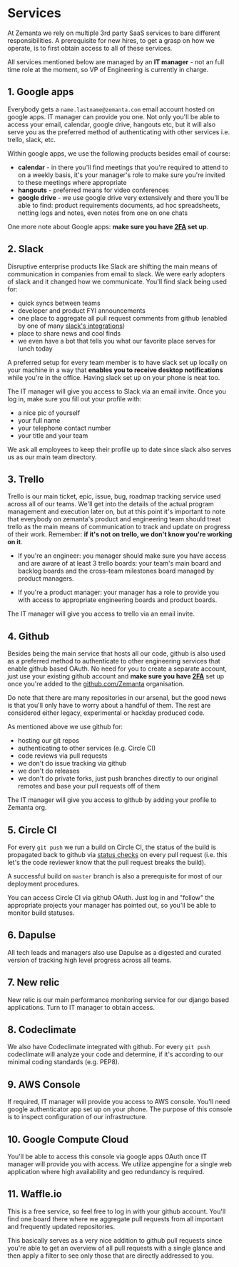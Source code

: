 # Services

At Zemanta we rely on multiple 3rd party SaaS services to bare different responsibilities. A prerequisite for new hires, to get a grasp on how we operate, is to first obtain access to all of these services.

All services mentioned below are managed by an **IT manager** - not an full time role at the moment, so VP of Engineering is currently in charge. 


## 1. Google apps

Everybody gets a `name.lastname@zemanta.com` email account hosted on google apps. IT manager can provide you one. Not only you'll be able to access your email, calendar, google drive, hangouts etc, but it will also serve you as the preferred method of authenticating with other services i.e. trello, slack, etc.

Within google apps, we use the following products besides email of course:

* **calendar** - in there you'll find meetings that you're required to attend to on a weekly basis, it's your manager's role to make sure you're invited to these meetings where appropriate
* **hangouts** - preferred means for video conferences
* **google drive** - we use google drive very extensively and there you'll be able to find: product requirements documents, ad hoc spreadsheets, netting logs and notes, even notes from one on one chats

One more note about Google apps: **make sure you have [2FA](https://www.google.com/landing/2step/) set up**.


## 2. Slack

Disruptive enterprise products like Slack are shifting the main means of communication in companies from email to slack. We were early adopters of slack and it changed how we communicate. You'll find slack being used for:

* quick syncs between teams
* developer and product FYI announcements
* one place to aggregate all pull request comments from github (enabled by one of many [slack's integrations](https://slack.com/apps))
* place to share news and cool finds
* we even have a bot that tells you what our favorite place serves for lunch today

A preferred setup for every team member is to have slack set up locally on your machine in a way that **enables you to receive desktop notifications** while you're in the office. Having slack set up on your phone is neat too.

The IT manager will give you access to Slack via an email invite. Once you log in, make sure you fill out your profile with:

* a nice pic of yourself
* your full name
* your telephone contact number
* your title and your team

We ask all employees to keep their profile up to date since slack also serves us as our main team directory.

## 3. Trello

Trello is our main ticket, epic, issue, bug, roadmap tracking service used across all of our teams. We'll get into the details of the actual program management and execution later on, but at this point it's important to note that everybody on zemanta's product and engineering team should treat trello as the main means of communication to track and update on progress of their work. Remember: **if it's not on trello, we don't know you're working on it**.

* If you're an engineer: you manager should make sure you have access and are aware of at least 3 trello boards: your team's main board and backlog boards and the cross-team milestones board managed by product managers.

* If you're a product manager: your manager has a role to provide you with access to appropriate engineering boards and product boards.


The IT manager will give you access to trello via an email invite.

## 4. Github

Besides being the main service that hosts all our code, github is also used as a preferred method to authenticate to other engineering services that enable github based OAuth. No need for you to create a separate account, just use your existing github account and **make sure you have [2FA](https://help.github.com/articles/about-two-factor-authentication/)** set up once you're added to the [github.com/Zemanta](https://github.com/Zemanta) organisation.

Do note that there are many repositories in our arsenal, but the good news is that you'll only have to worry about a handful of them. The rest are considered either legacy, experimental or hackday produced code.

As mentioned above we use github for:

* hosting our git repos
* authenticating to other services (e.g. Circle CI)
* code reviews via pull requests
* we don't do issue tracking via github
* we don't do releases
* we don't do private forks, just push branches directly to our original remotes and base your pull requests off of them

The IT manager will give you access to github by adding your profile to Zemanta org.

## 5. Circle CI

For every `git push` we run a build on Circle CI, the status of the build is propagated back to github via [status checks](https://github.com/blog/1935-see-results-from-all-pull-request-status-checks) on every pull request (i.e. this let's the code reviewer know that the pull request breaks the build).

A successful build on `master` branch is also a prerequisite for most of our deployment procedures.

You can access Circle CI via github OAuth. Just log in and "follow" the appropriate projects your manager has pointed out, so you'll be able to monitor build statuses.

## 6. Dapulse

All tech leads and managers also use Dapulse as a digested and curated version of tracking high level progress across all teams.

## 7. New relic

New relic is our main performance monitoring service for our django based applications. Turn to IT manager to obtain access.

## 8. Codeclimate

We also have Codeclimate integrated with github. For every `git push` codeclimate will analyze your code and determine, if it's according to our minimal coding standards (e.g. PEP8).

## 9. AWS Console

If required, IT manager will provide you access to AWS console. You'll need google authenticator app set up on your phone. The purpose of this console is to inspect configuration of our infrastructure.

## 10. Google Compute Cloud

You'll be able to access this console via google apps OAuth once IT manager will provide you with access. We utilize appengine for a single web application where high availability and geo redundancy is required.

## 11. Waffle.io

This is a free service, so feel free to log in with your github account. You'll find one board there where we aggregate pull requests from all important and frequently updated repositories.

This basically serves as a very nice addition to github pull requests since you're able to get an overview of all pull requests with a single glance and then apply a filter to see only those that are directly addressed to you.
